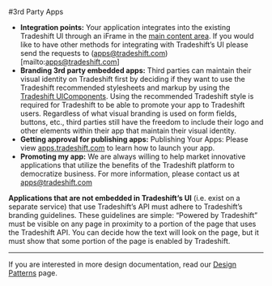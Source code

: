 #3rd Party Apps

* **Integration points:** Your application integrates into the existing Tradeshift UI through an iFrame in the [main content area](http://tradeshift.github.io/docs/#design/guidelines/structure.html). If you would like to have other methods for integrating with Tradeshift’s UI please send the requests to (apps@tradeshift.com)[mailto:apps@tradeshift.com]
* **Branding 3rd party embedded apps:** Third parties can maintain their visual identity on Tradeshift first by deciding if they want to use the Tradeshift recommended stylesheets and markup by using the [Tradeshift UIComponents](http://tradeshift.github.io/docs/#getstarted/setup/).  Using the recommended Tradeshift style is required for Tradeshift to be able to promote your app to Tradeshift users. Regardless of what visual branding is used on form fields, buttons, etc., third parties still have the freedom to include their logo and other elements within their app that  maintain their visual identity.
* **Getting approval for publishing apps:** Publishing Your Apps: Please view [apps.tradeshift.com](https://apps.tradeshift.com) to learn how to launch your app.
* **Promoting my app:** We are always willing to help market innovative applications that utilize the benefits of the Tradeshift platform to democratize business.  For more  information, please contact us at [apps@tradeshift.com](mailto:apps@tradeshift.com)

**Applications that are not embedded in Tradeshift’s UI** (i.e. exist on a separate service) that use Tradeshift’s API must adhere to Tradeshift’s branding guidelines. These guidelines are simple: “Powered by Tradeshift” must be visible on any page in proximity to a portion of the page that uses the Tradeshift API. You can decide how the text will look on the page, but it must show that some portion of the page is enabled by Tradeshift.


------------------------------------------------------------------------

If you are interested in more design documentation, read our [Design Patterns](//tradeshift.github.io/docs/#design/patterns/index.html) page.

